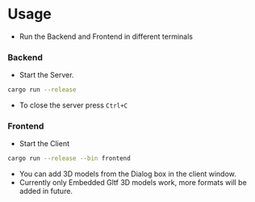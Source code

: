 # Usage

- Run the Backend and Frontend in different terminals

### Backend

- Start the Server.
  
```bash
cargo run --release
```

- To close the server press `Ctrl+C`

### Frontend

- Start the Client

```bash
cargo run --release --bin frontend
```

- You can add 3D models from the Dialog box in the client window.
- Currently only Embedded Gltf 3D models work, more formats will be added in future.
